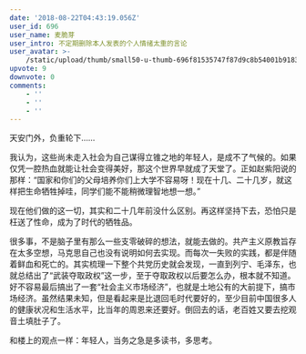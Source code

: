 ```yaml
---
date: '2018-08-22T04:43:19.056Z'
user_id: 696
user_name: 麦脆芽
user_intro: 不定期删除本人发表的个人情绪太重的言论
user_avatar: >-
    /static/upload/thumb/small50-u-thumb-696f81535747f87d9c8b54001b9183fc3579e3cfb27.png
upvote: 9
downvote: 0
comments:
    - ''
    - ''
    - ''
---
```


天安门外，负重轮下……

我认为，这些尚未走入社会为自己谋得立锥之地的年轻人，是成不了气候的。如果仅凭一腔热血就能让社会变得美好，那这个世界早就成了天堂了。正如赵紫阳说的那样：“国家和你们的父母培养你们上大学不容易呀！现在十几、二十几岁，就这样把生命牺牲掉哇，同学们能不能稍微理智地想一想。”

现在他们做的这一切，其实和二十几年前没什么区别。再这样坚持下去，恐怕只是枉送了性命，成为了时代的牺牲品。

很多事，不是脑子里有那么一些支零破碎的想法，就能去做的。共产主义原教旨存在太多空想，马克思自己也没有说明如何去实现。而每次一失败的实践，都是伴随着鲜血和死亡的。其实梳理一下整个共党历史就会发现，一直到列宁、毛泽东，也就总结出了“武装夺取政权”这一步，至于夺取政权以后要怎么办，根本就不知道。好不容易最后搞出了一套“社会主义市场经济”，也就是土地公有的大前提下，搞市场经济。虽然结果未知，但是看起来是比退回毛时代要好的，至少目前中国很多人的健康状况和生活水平，比当年的周恩来还要好。倒回去的话，老百姓又要去挖观音土填肚子了。

和楼上的观点一样：年轻人，当务之急是多读书，多思考。
